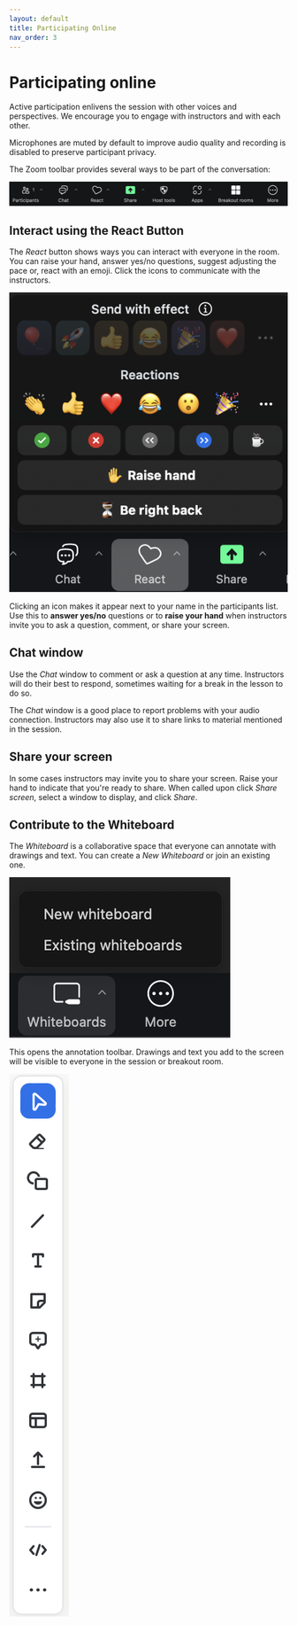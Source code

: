 ```yaml
---
layout: default
title: Participating Online
nav_order: 3
---
```

# Participating online
Active participation enlivens the session with other voices and perspectives. We encourage you to engage with instructors and with each other.    

Microphones are muted by default to improve audio quality and recording is disabled to preserve participant privacy.    

The Zoom toolbar provides several ways to be part of the conversation:

![Zoom Toolbar](img/zoom_toolbar.png)

## Interact using the React Button

The _React_ button shows ways you can interact with everyone in the room. You can raise your hand, answer yes/no questions, suggest adjusting the pace or, react with an emoji. Click the icons to communicate with the instructors.

![Menu at bottom of participants window](img/participants_window_menu.png)

Clicking an icon makes it appear next to your name in the participants list. Use this to **answer yes/no** questions or to **raise your hand** when instructors invite you to ask a question, comment, or share your screen.

## Chat window
Use the _Chat_ window to comment or ask a question at any time. Instructors will do their best to respond, sometimes waiting for a break in the lesson to do so.

The _Chat_ window is a good place to report problems with your audio connection. Instructors may also use it to share links to material mentioned in the session.

## Share your screen
In some cases instructors may invite you to share your screen. Raise your hand to indicate that you're ready to share. When called upon click _Share screen_, select a window to display, and click _Share_.

## Contribute to the Whiteboard
The _Whiteboard_ is a collaborative space that everyone can annotate with drawings and text. You can create a _New Whiteboard_ or join an existing one.

![Menu with Annotate option](img/open_annotate_toolbar.png)

This opens the annotation toolbar. Drawings and text you add to the screen will be visible to everyone in the session or breakout room.

![The annotation toolbar](img/annotate_toolbar.png)
